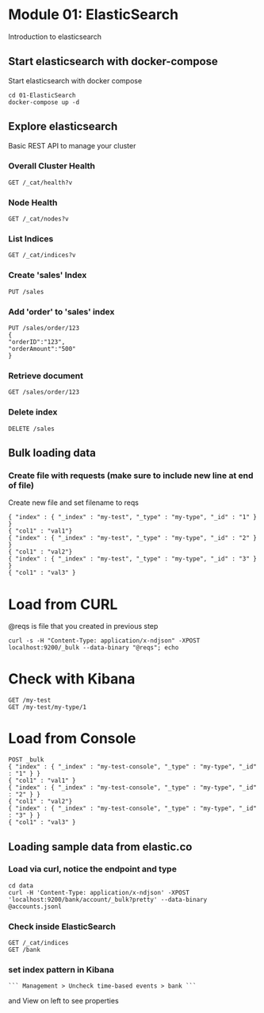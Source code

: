 # Module 01: ElasticSearch
Introduction to elasticsearch

## Start elasticsearch with docker-compose
Start elasticsearch with docker compose
```
cd 01-ElasticSearch
docker-compose up -d
```
## Explore elasticsearch
Basic REST API to manage your cluster

### Overall Cluster Health
```
GET /_cat/health?v
```

### Node Health
```
GET /_cat/nodes?v
```

### List Indices
```
GET /_cat/indices?v
```

### Create 'sales' Index
```
PUT /sales
```

### Add 'order' to 'sales' index
```
PUT /sales/order/123
{
"orderID":"123",
"orderAmount":"500"
}
```

### Retrieve document
```
GET /sales/order/123
```

### Delete index
```
DELETE /sales
```
## Bulk loading data
### Create file with requests (make sure to include new line at end of file)
Create new file and set filename to reqs
```
{ "index" : { "_index" : "my-test", "_type" : "my-type", "_id" : "1" } }
{ "col1" : "val1"}
{ "index" : { "_index" : "my-test", "_type" : "my-type", "_id" : "2" } }
{ "col1" : "val2"}
{ "index" : { "_index" : "my-test", "_type" : "my-type", "_id" : "3" } }
{ "col1" : "val3" }
```

# Load from CURL
@reqs is file that you created in previous step
```
curl -s -H "Content-Type: application/x-ndjson" -XPOST localhost:9200/_bulk --data-binary "@reqs"; echo
```

# Check with Kibana
```
GET /my-test
GET /my-test/my-type/1
```

# Load from Console
```
POST _bulk
{ "index" : { "_index" : "my-test-console", "_type" : "my-type", "_id" : "1" } }
{ "col1" : "val1" }
{ "index" : { "_index" : "my-test-console", "_type" : "my-type", "_id" : "2" } }
{ "col1" : "val2"}
{ "index" : { "_index" : "my-test-console", "_type" : "my-type", "_id" : "3" } }
{ "col1" : "val3" }
```

## Loading sample data from elastic.co
### Load via curl, notice the endpoint and type
```
cd data
curl -H 'Content-Type: application/x-ndjson' -XPOST 'localhost:9200/bank/account/_bulk?pretty' --data-binary @accounts.jsonl
```

### Check inside ElasticSearch
```
GET /_cat/indices
GET /bank
```

### set index pattern in Kibana
    ``` Management > Uncheck time-based events > bank ```
and View on left to see properties